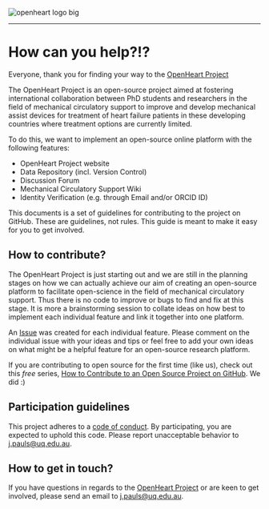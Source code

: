 ![openheart logo big](https://cloud.githubusercontent.com/assets/29052135/26570534/7620fae6-4554-11e7-8481-e0dfbe25eb17.PNG)

---

# How can you help?!?

Everyone, thank you for finding your way to the [OpenHeart Project](https://github.com/JoPauls/OpenHeart-Project)

The OpenHeart Project is an open-source project aimed at fostering international collaboration between PhD students and researchers in the field of mechanical circulatory support to improve and develop mechanical assist devices for treatment of heart failure patients in these developing countries where treatment options are currently limited.

To do this, we want to implement an open-source online platform with the following features:

*	OpenHeart Project website
*	Data Repository (incl. Version Control)
*	Discussion Forum
*	Mechanical Circulatory Support Wiki
*	Identity Verification (e.g. through Email and/or ORCID ID)

This documents is a set of guidelines for contributing to the project on GitHub. These are guidelines, not rules. This guide is meant to make it easy for you to get involved.


## How to contribute?

The OpenHeart Project is just starting out and we are still in the planning stages on how we can actually achieve our aim of creating an open-source platform to facilitate open-science in the field of mechanical circulatory support.
Thus there is no code to improve or bugs to find and fix at this stage.
It is more a brainstorming session to collate ideas on how best to implement each individual feature and link it together into one platform.

An [Issue](https://github.com/JoPauls/OpenHeart-Project/issues) was created for each individual feature. 
Please comment on the individual issue with your ideas and tips or feel free to add your own ideas on what might be a helpful feature for an open-source research platform.

If you are contributing to open source for the first time (like us), check out this *free* series, [How to Contribute to an Open Source Project on GitHub](https://egghead.io/series/how-to-contribute-to-an-open-source-project-on-github).
We did :)


## Participation guidelines

This project adheres to a [code of conduct](CODE_OF_CONDUCT.md). By participating, you are expected to uphold this code. Please report unacceptable behavior to j.pauls@uq.edu.au.


## How to get in touch?

If you have questions in regards to the [OpenHeart Project](https://github.com/JoPauls/OpenHeart-Project) or are keen to get involved, please send an email to j.pauls@uq.edu.au. 

